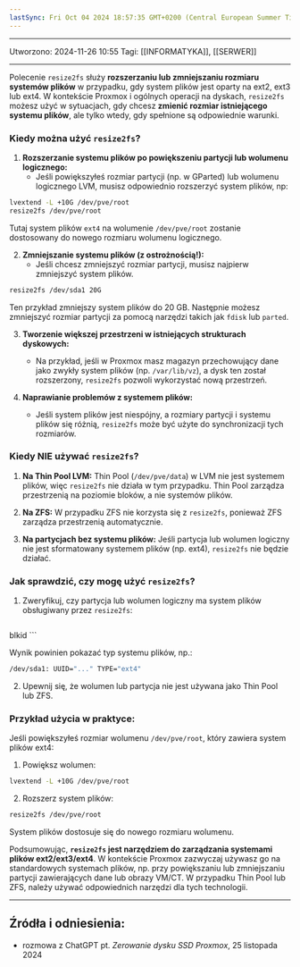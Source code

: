 ```yaml
---
lastSync: Fri Oct 04 2024 18:57:35 GMT+0200 (Central European Summer Time)
---
```


---
Utworzono: 2024-11-26 10:55
Tagi: [[INFORMATYKA]], [[SERWER]]

---

Polecenie `resize2fs` służy **rozszerzaniu lub zmniejszaniu rozmiaru systemów plików** w przypadku, gdy system plików jest oparty na ext2, ext3 lub ext4. W kontekście Proxmox i ogólnych operacji na dyskach, `resize2fs` możesz użyć w sytuacjach, gdy chcesz **zmienić rozmiar istniejącego systemu plików**, ale tylko wtedy, gdy spełnione są odpowiednie warunki.

### Kiedy można użyć `resize2fs`?

1. **Rozszerzanie systemu plików po powiększeniu partycji lub wolumenu logicznego:**
    - Jeśli powiększyłeś rozmiar partycji (np. w GParted) lub wolumenu logicznego LVM, musisz odpowiednio rozszerzyć system plików, np:
```bash
lvextend -L +10G /dev/pve/root
resize2fs /dev/pve/root
```
        
Tutaj system plików `ext4` na wolumenie `/dev/pve/root` zostanie dostosowany do nowego rozmiaru wolumenu logicznego.

2. **Zmniejszanie systemu plików (z ostrożnością!):**
    - Jeśli chcesz zmniejszyć rozmiar partycji, musisz najpierw zmniejszyć system plików.
```bash
resize2fs /dev/sda1 20G
```
        
Ten przykład zmniejszy system plików do 20 GB. Następnie możesz zmniejszyć rozmiar partycji za pomocą narzędzi takich jak `fdisk` lub `parted`.

3. **Tworzenie większej przestrzeni w istniejących strukturach dyskowych:**
    - Na przykład, jeśli w Proxmox masz magazyn przechowujący dane jako zwykły system plików (np. `/var/lib/vz`), a dysk ten został rozszerzony, `resize2fs` pozwoli wykorzystać nową przestrzeń.
    
4. **Naprawianie problemów z systemem plików:**
    - Jeśli system plików jest niespójny, a rozmiary partycji i systemu plików się różnią, `resize2fs` może być użyte do synchronizacji tych rozmiarów.

### Kiedy NIE używać `resize2fs`?

1. **Na Thin Pool LVM:**
    Thin Pool (`/dev/pve/data`) w LVM nie jest systemem plików, więc `resize2fs` nie działa w tym przypadku. Thin Pool zarządza przestrzenią na poziomie bloków, a nie systemów plików.
    
2. **Na ZFS:**
   W przypadku ZFS nie korzysta się z `resize2fs`, ponieważ ZFS zarządza przestrzenią automatycznie.
    
3. **Na partycjach bez systemu plików:**
   Jeśli partycja lub wolumen logiczny nie jest sformatowany systemem plików (np. ext4), `resize2fs` nie będzie działać.
    
### Jak sprawdzić, czy mogę użyć `resize2fs`?
1. Zweryfikuj, czy partycja lub wolumen logiczny ma system plików obsługiwany przez `resize2fs`:
    ```bash
blkid
    ```
    
Wynik powinien pokazać typ systemu plików, np.:
```bash
/dev/sda1: UUID="..." TYPE="ext4"
```
    
2. Upewnij się, że wolumen lub partycja nie jest używana jako Thin Pool lub ZFS.
    
### Przykład użycia w praktyce:

Jeśli powiększyłeś rozmiar wolumenu `/dev/pve/root`, który zawiera system plików ext4:
1. Powiększ wolumen:
```bash
lvextend -L +10G /dev/pve/root
```
    
2. Rozszerz system plików:
```bash
resize2fs /dev/pve/root
```
    
System plików dostosuje się do nowego rozmiaru wolumenu.
<br>

Podsumowując, **`resize2fs` jest narzędziem do zarządzania systemami plików ext2/ext3/ext4**. W kontekście Proxmox zazwyczaj używasz go na standardowych systemach plików, np. przy powiększaniu lub zmniejszaniu partycji zawierających dane lub obrazy VM/CT. W przypadku Thin Pool lub ZFS, należy używać odpowiednich narzędzi dla tych technologii.

---
## Źródła i odniesienia:
- rozmowa z ChatGPT pt. *Zerowanie dysku SSD Proxmox*, 25 listopada 2024